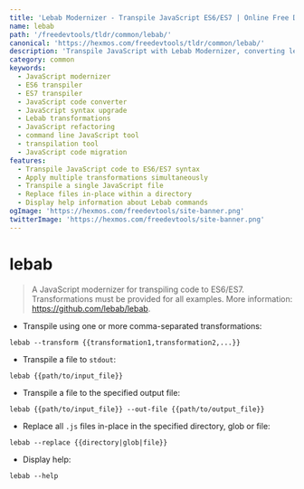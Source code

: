 ```yaml
---
title: 'Lebab Modernizer - Transpile JavaScript ES6/ES7 | Online Free DevTools by Hexmos'
name: lebab
path: '/freedevtools/tldr/common/lebab/'
canonical: 'https://hexmos.com/freedevtools/tldr/common/lebab/'
description: 'Transpile JavaScript with Lebab Modernizer, converting legacy JavaScript code to modern ES6/ES7 syntax. Automate code upgrades. Free online tool, no registration required.'
category: common
keywords:
  - JavaScript modernizer
  - ES6 transpiler
  - ES7 transpiler
  - JavaScript code converter
  - JavaScript syntax upgrade
  - Lebab transformations
  - JavaScript refactoring
  - command line JavaScript tool
  - transpilation tool
  - JavaScript code migration
features:
  - Transpile JavaScript code to ES6/ES7 syntax
  - Apply multiple transformations simultaneously
  - Transpile a single JavaScript file
  - Replace files in-place within a directory
  - Display help information about Lebab commands
ogImage: 'https://hexmos.com/freedevtools/site-banner.png'
twitterImage: 'https://hexmos.com/freedevtools/site-banner.png'
---
```


# lebab

> A JavaScript modernizer for transpiling code to ES6/ES7.
> Transformations must be provided for all examples.
> More information: <https://github.com/lebab/lebab>.

- Transpile using one or more comma-separated transformations:

`lebab --transform {{transformation1,transformation2,...}}`

- Transpile a file to `stdout`:

`lebab {{path/to/input_file}}`

- Transpile a file to the specified output file:

`lebab {{path/to/input_file}} --out-file {{path/to/output_file}}`

- Replace all `.js` files in-place in the specified directory, glob or file:

`lebab --replace {{directory|glob|file}}`

- Display help:

`lebab --help`
